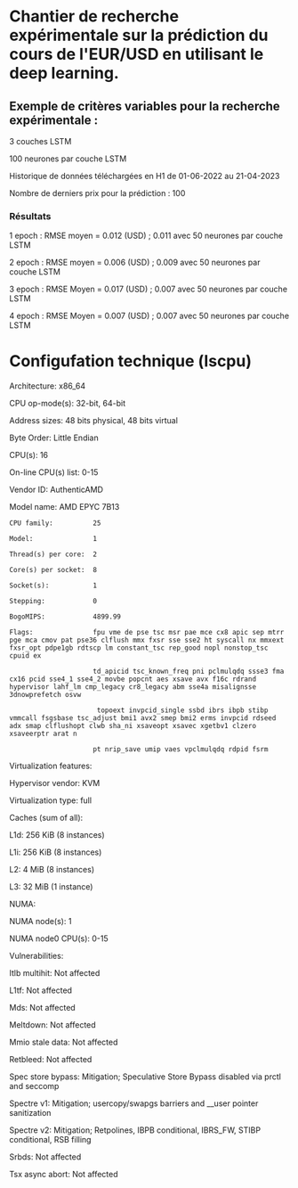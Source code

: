 
# Chantier de recherche expérimentale sur la prédiction du cours de l'EUR/USD en utilisant le deep learning.

## Exemple de critères variables pour la recherche expérimentale :

3 couches LSTM

100 neurones par couche LSTM

Historique de données téléchargées en H1 de 01-06-2022 au 21-04-2023

Nombre de derniers prix pour la prédiction : 100

### Résultats

1 epoch : RMSE moyen = 0.012 (USD) ; 0.011 avec 50 neurones par couche LSTM

2 epoch : RMSE moyen = 0.006 (USD) ; 0.009 avec 50 neurones par couche LSTM

3 epoch : RMSE Moyen = 0.017 (USD) ; 0.007 avec 50 neurones par couche LSTM

4 epoch : RMSE Moyen = 0.007 (USD) ; 0.007 avec 50 neurones par couche LSTM

# Configufation technique (lscpu)

Architecture:            x86_64

  CPU op-mode(s):        32-bit, 64-bit
  
  Address sizes:         48 bits physical, 48 bits virtual
  
  Byte Order:            Little Endian
  
CPU(s):                  16

  On-line CPU(s) list:   0-15
  
Vendor ID:               AuthenticAMD

  Model name:            AMD EPYC 7B13
  
    CPU family:          25
    
    Model:               1
    
    Thread(s) per core:  2
    
    Core(s) per socket:  8
    
    Socket(s):           1
    
    Stepping:            0
    
    BogoMIPS:            4899.99
    
    Flags:               fpu vme de pse tsc msr pae mce cx8 apic sep mtrr pge mca cmov pat pse36 clflush mmx fxsr sse sse2 ht syscall nx mmxext fxsr_opt pdpe1gb rdtscp lm constant_tsc rep_good nopl nonstop_tsc cpuid ex
    
                         td_apicid tsc_known_freq pni pclmulqdq ssse3 fma cx16 pcid sse4_1 sse4_2 movbe popcnt aes xsave avx f16c rdrand hypervisor lahf_lm cmp_legacy cr8_legacy abm sse4a misalignsse 3dnowprefetch osvw
                         
                          topoext invpcid_single ssbd ibrs ibpb stibp vmmcall fsgsbase tsc_adjust bmi1 avx2 smep bmi2 erms invpcid rdseed adx smap clflushopt clwb sha_ni xsaveopt xsavec xgetbv1 clzero xsaveerptr arat n
                          
                         pt nrip_save umip vaes vpclmulqdq rdpid fsrm
                         
Virtualization features: 

  Hypervisor vendor:     KVM
  
  Virtualization type:   full
  
Caches (sum of all):     

  L1d:                   256 KiB (8 instances)
  
  L1i:                   256 KiB (8 instances)
  
  L2:                    4 MiB (8 instances)
  
  L3:                    32 MiB (1 instance)
  
NUMA:                    

  NUMA node(s):          1
  
  NUMA node0 CPU(s):     0-15
  
Vulnerabilities:         

  Itlb multihit:         Not affected
  
  L1tf:                  Not affected
  
  Mds:                   Not affected
  
  Meltdown:              Not affected
  
  Mmio stale data:       Not affected
  
  Retbleed:              Not affected
  
  Spec store bypass:     Mitigation; Speculative Store Bypass disabled via prctl and seccomp
  
  Spectre v1:            Mitigation; usercopy/swapgs barriers and __user pointer sanitization
  
  Spectre v2:            Mitigation; Retpolines, IBPB conditional, IBRS_FW, STIBP conditional, RSB filling
  
  Srbds:                 Not affected
  
  Tsx async abort:       Not affected
  
  
